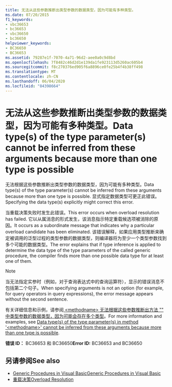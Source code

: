 ```yaml
---
title: 无法从这些参数推断出类型参数的数据类型，因为可能有多种类型。
ms.date: 07/20/2015
f1_keywords:
- vbc36653
- bc36653
- vbc36650
- bc36650
helpviewer_keywords:
- BC36650
- BC36653
ms.assetid: 79287e1f-7070-4a71-96d2-aee0a0c9d8bd
ms.openlocfilehash: 7f8482c46d2d1e139da1fe923113d5260ac605b4
ms.sourcegitcommit: f8c270376ed905f6a8896ce0fe25b4f4b38ff498
ms.translationtype: MT
ms.contentlocale: zh-CN
ms.lasthandoff: 06/04/2020
ms.locfileid: "84398664"
---
```

# <a name="data-types-of-the-type-parameters-cannot-be-inferred-from-these-arguments-because-more-than-one-type-is-possible"></a><span data-ttu-id="84470-102">无法从这些参数推断出类型参数的数据类型，因为可能有多种类型。</span><span class="sxs-lookup"><span data-stu-id="84470-102">Data type(s) of the type parameter(s) cannot be inferred from these arguments because more than one type is possible</span></span>
<span data-ttu-id="84470-103">无法根据这些参数推断出类型参数的数据类型，因为可能有多种类型。</span><span class="sxs-lookup"><span data-stu-id="84470-103">Data type(s) of the type parameter(s) cannot be inferred from these arguments because more than one type is possible.</span></span> <span data-ttu-id="84470-104">显式指定数据类型可更正此错误。</span><span class="sxs-lookup"><span data-stu-id="84470-104">Specifying the data type(s) explicitly might correct this error.</span></span>  
  
 <span data-ttu-id="84470-105">当重载决策失败时发生此错误。</span><span class="sxs-lookup"><span data-stu-id="84470-105">This error occurs when overload resolution has failed.</span></span> <span data-ttu-id="84470-106">它以从属消息的形式发生，该消息指示特定重载候选项被消除的原因。</span><span class="sxs-lookup"><span data-stu-id="84470-106">It occurs as a subordinate message that indicates why a particular overload candidate has been eliminated.</span></span> <span data-ttu-id="84470-107">该错误解释，如果应用类型推断来确定被调用的泛型过程的类型参数的数据类型，则编译器将为至少一个类型参数找到多个可能的数据类型。</span><span class="sxs-lookup"><span data-stu-id="84470-107">The error explains that if type inference is applied to determine the data type of the type parameters of the called generic procedure, the compiler finds more than one possible data type for at least one of them.</span></span>  
  
> [!NOTE]
> <span data-ttu-id="84470-108">当无法指定实参时（例如，对于查询表达式中的查询运算符），显示的错误消息不包括第二个句子。</span><span class="sxs-lookup"><span data-stu-id="84470-108">When specifying arguments is not an option (for example, for query operators in query expressions), the error message appears without the second sentence.</span></span>  
  
 <span data-ttu-id="84470-109">有关详细信息和示例，请参阅[ \<methodname> 无法根据这些参数推断出方法 "" 中类型参数的数据类型，因为可能会存在多个类型](bc36651-bc36654.md)。</span><span class="sxs-lookup"><span data-stu-id="84470-109">For more information and examples, see [Data type(s) of the type parameter(s) in method '\<methodname>' cannot be inferred from these arguments because more than one type is possible](bc36651-bc36654.md).</span></span>  
  
 <span data-ttu-id="84470-110">**错误 ID：** BC36653 和 BC36650</span><span class="sxs-lookup"><span data-stu-id="84470-110">**Error ID:** BC36653 and BC36650</span></span>  
  
## <a name="see-also"></a><span data-ttu-id="84470-111">另请参阅</span><span class="sxs-lookup"><span data-stu-id="84470-111">See also</span></span>

- [<span data-ttu-id="84470-112">Generic Procedures in Visual Basic</span><span class="sxs-lookup"><span data-stu-id="84470-112">Generic Procedures in Visual Basic</span></span>](../programming-guide/language-features/data-types/generic-procedures.md)
- [<span data-ttu-id="84470-113">重载决策</span><span class="sxs-lookup"><span data-stu-id="84470-113">Overload Resolution</span></span>](../programming-guide/language-features/procedures/overload-resolution.md)

